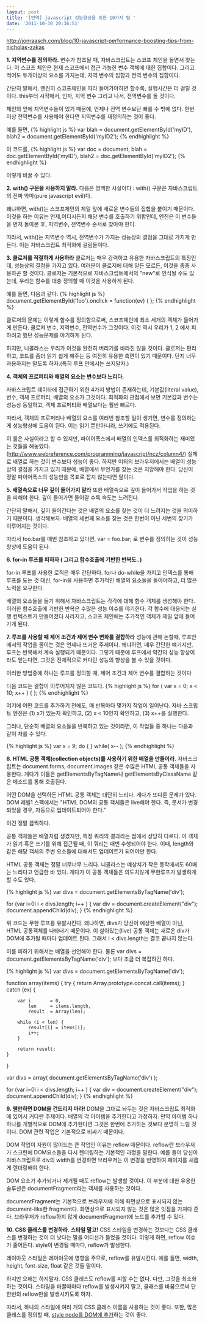 ```yaml
---
layout: post
title: '[번역] javascript 성능향상을 위한 10가지 팁 '
date: '2011-10-30 20:36:51'
---
```


http://jonraasch.com/blog/10-javascript-performance-boosting-tips-from-nicholas-zakas

<strong>1. 지역변수를 정의하라.</strong>
변수가 참조될 때, 자바스크립트는 스코프 체인을 돌면서 찾는다. 이 스코프 체인은 현재 스코프에서 접근 가능한 변수 객체에 대한 집합이다. 그리고 적어도 두개이상의 요소를 가지는데, 지역 변수의 집합과 전역 변수의 집합이다.

간단히 말해서, 엔진이 스코프체인을 따라 들어가야하면 할수록, 실행시간은 더 걸릴 것이다. this부터 시작해서, 인자, 지역 변수 그리고 나서, 전역변수를 돌 것이다.

체인의 앞에 지역변수들이 있기 때문에, 언제나 전역 변수보단 빠를 수 밖에 없다. 한번 이상 전역변수를 사용해야 한다면 지역변수를 재정의하는 것이 좋다.

예를 들면,
{% highlight js %}
var blah = document.getElementById('myID'),
blah2 = document.getElementById('myID2');
{% endhighlight %}

이 코드를,
{% highlight js %}
var doc = document,
blah = doc.getElementById('myID'),
blah2 = doc.getElementById('myID2');
{% endhighlight %}

이렇게 바꿀 수 있다.

<strong>2. with() 구문을 사용하지 말라.</strong>
다음은 명백한 사실이다 : with() 구문은 자바스크립트의 진짜 악마(pure javascript evil)다.

왜냐하면, with()는 스코프체인의 제일 앞에 새로운 변수들의 집합을 붙이기 때문이다. 이것을 하는 이유는 언제,어디서든지 해당 변수를 호출하기 위함인데, 엔진은 이 변수들을 먼저 돌아본 후, 지역변수, 전역변수 순서로 찾아야 한다.

따라서, with()는 지역변수 역시, 전역변수가 가지는 성능상의 결점을 그대로 가지게 만든다. 이는 자바스크립트 최적화에 걸림돌이다.

<strong>3. 클로저를 적절하게 사용하라</strong>
클로저는 매우 강력하고 유용한 자바스크립트의 특징인데, 성능상의 결점을 가지고 있다.
여러분이 클로저에 대해 알든 모르든, 이것을 종종 사용하곤 할 것이다. 클로저는 기본적으로 자바스크립트에서의 "new"로 인식될 수도 있는데, 우리는 함수를 대충 정의할 때 이것을 사용하게 된다.

예를 들면, 다음과 같다.
{% highlight js %}
document.getElementById('foo').onclick = function(ev) { };
{% endhighlight %}

클로저의 문제는 이렇게 함수를 정의함으로써, 스코프체인에 최소 세개의 객체가 들어가게 만든다. 클로져 변수, 지역변수, 전역변수가 그것이다. 이것 역시 우리가 1, 2 에서 피하려고 했던 성능문제를 야기하게 된다.

하지만, 니콜라스는 우리가 이것을 완전히 버리기를 바라진 않을 것이다. 클로저는 편리하고, 코드를 좀더 읽기 쉽게 해주는 등 여전히 유용한 측면이 있기 때문이다. 단지 너무 과용하지는 말도록 하자.(특히 루프 안에서는 쓰지말자.)

<strong>4. 객체의 프로퍼티와 배열의 요소는 변수보다 느리다.</strong>

자바스크립트 데이타에 접근하기 위한 4가지 방법이 존재하는데, 기본값(literal value), 변수, 객체 프로퍼티, 배열의 요소가 그것이다. 최적화의 관점에서 보면 기본값과 변수는 성능상 동일하고, 객체 프로퍼티와 배열보다는 훨씬 빠르다.

따라서, 객체의 프로퍼티나 배열의 요소를 여러번 참조할 일이 생기면, 변수를 정의하는게 성능향상에 도움이 된다. 이는 읽기 뿐만아니라, 쓰기에도 적용된다.

이 룰은 사실이라고 할 수 있지만, 파이어폭스에서 배열의 인덱스를 최적화하는 재미있는 것들을 해놓았다. (<a href="http://www.webreference.com/programming/javascript/ncz/column4/" target="_blank">http://www.webreference.com/programming/javascript/ncz/column4/</a>) 실제로 배열로 하는 것이 변수보다 성능이 좋다. 하지만 이외의 브라우저에서는 배열이 성능상의 결점을 가지고 있기 때문에, 배열에서 무언가를 찾는 것은 지양해야 한다. 당신이 정말 파이어폭스의 성능만을 목표로 잡지 않는다면 말이다.

<strong>5. 배열속으로 너무 깊이 들어가지 말라</strong>
또한 배열속으로 깊이 들어가서 작업을 하는 것을 피해야 한다. 깊이 들어가면 들어갈 수록 속도는 느려진다.

간단히 말해서, 깊이 들어간다는 것은 배열의 요소를 찾는 것이 더 느려지는 것을 의미하기 때문이다.
생각해보자. 배열의 세번째 요소를 찾는 것은 한번이 아닌 세번의 찾기가 이루어지는 것이다.

따라서 foo.bar를 매번 참조하고 있다면, var = foo.bar; 로 변수를 정의하는 것이 성능향상에 도움이 된다.

<strong>6. for-in 루프를 피하자 ( 그리고 함수호출에 기반한 반복도..)</strong>

for-in 루프를 사용한 로직은 매우 간단하다. for나 do-while을 가지고 인덱스를 통해 루프를 도는 것 대신, for-in을 사용하면 추가적인 배열의 요소들을 돌아야하고, 더 많은 노력을 요구한다.

배열의 요소들을 돌기 위해서 자바스크립트는 각각에 대해 함수 객체를 생성해야 한다. 이러한 함수호출에 기반한 반복은 수많은 성능 이슈를 야기한다. 각 함수에 대응되는 실행 컨텍스트가 만들어졌다 사라지고, 스코프 체인에는 추가적인 객체가 제일 앞에 들어가게 된다.

<strong>7. 루프를 사용할 때 제어 조건과 제어 변수 변화를 결합하라</strong>
성능에 관해 논할때, 루프안에서의 작업을 줄이는 것은 언제나 뜨거운 주제이다. 왜냐하면, 매우 간단한 얘기지만, 루프는 반복해서 계속 실행되기 때문이다. 그렇기 때문에 루프에서 약간의 성능 향상이라도 얻는다면, 그것은 전체적으로 커다란 성능의 향상을 볼 수 있을 것이다.

이러한 방법중에 하나는 루프를 정의할 때, 제어 조건과 제어 변수를 결합하는 것이다

다음 코드는 결합이 이루어지지 않은 코드다.
{% highlight js %}
for ( var x = 0; x < 10; x++ ) {
};
{% endhighlight %}

여기에 어떤 코드를 추가하기 전에도, 매 반복마다 몇가지 작업이 일어난다. 자바 스크립트 엔진은 (1) x가 있는지 확인하고, (2) x < 10인지 확인하고, (3) x++를 실행한다.

그러나, 단순히 배열의 요소들을 반복하고 있는 것이라면, 이 작업들 중 하나는 다음과 같이 자를 수 있다.

{% highlight js %}
var x = 9;
do { } while( x-- );
{% endhighlight %}

<strong>8. HTML 공통 객체(collection objects)를 사용하기 위한 배열을 만들어라.</strong>
자바스크립트는 document.forms, document.images 같은 수많은 HTML 공통 객체들을 사용한다. 게다가 이들은 getElementsByTagName나 getElementsByClassName 같은 메소드를 통해 호출된다.

어떤 DOM을 선택하든 HTML 공통 객체는 대단히 느리다. 게다가 또다른 문제가 있다. DOM 레벨1 스펙에서는 "HTML DOM의 공통 객체들은 live해야 한다. 즉, 문서가 변경되었을 경우, 자동으로 업데이트되어야 한다."

이건 정말 끔찍하다.

공통 객체들은 배열처럼 생겼지만, 특정 쿼리의 결과라는 점에서 상당히 다르다. 이 객체가 읽기 혹은 쓰기를 위해 접근될 때, 이 쿼리는 매번 수행되어야 한다. 이때, length와 같은 해당 객체의 주변 요소들에 대해서도 업데이트가 되어야만 한다.

HTML 공통 객체는 정말 너무너무 느리다. 니콜라스는 예상치가 작은 동작에서도 60배는 느리다고 언급한 바 있다. 게다가 이 공통 객체들은 의도치않게 무한루프가 발생하게 할 수도 있다.

{% highlight js %}
var divs = document.getElementsByTagName('div');

for (var i=0l i < divs.length; i++ ) {
    var div = document.createElement("div");
    document.appendChild(div);
}
{% endhighlight %}

위 코드는 무한 루프를 유발시킨다. 왜냐하면, divs가 당신이 예상한 배열이 아닌, HTML 공통객체를 나타내기 때문이다. 이 살아있는(live) 공통 객체는 새로운 div가 DOM에 추가될 때마다 업데이트 된다. 그래서 i < divs.length는 결코 끝나지 않는다.

이를 피하기 위해서는 배열을 선언해야 한다. 물론 var divs = document.getElementsByTagName('div'); 보다 조금 더 복잡하긴 하다.

{% highlight js %}
var divs = document.getElementsByTagName('div');

function array(items) {
    try {
        return Array.prototype.concat.call(items);
    } catch (ex) {

        var i       = 0,
            len     = items.length,
            result  = Array(len);

        while (i < len) {
            result[i] = items[i];
            i++;
        }

        return result;
    }
}

var divs = array( document.getElementsByTagName('div') );

for (var i=0l i < divs.length; i++ ) {
    var div = document.createElement("div");
    document.appendChild(div);
}
{% endhighlight %}

<strong>9. 웬만하면 DOM을 건드리지 마라!</strong>
DOM을 그대로 놔두는 것은 자바스크립트 최적화에 있어서 커다란 주제이다. 배열의 각 아이템을 추가한다고 가정하자. 만약 아이템 하나하나를 개별적으로 DOM에 추가한다면 그것은 한번에 추가하는 것보다 분명히 느릴 것이다. DOM 관련 작업은 기본적으로 비싸기 때문이다.

DOM 작업이 자원이 많이드는 큰 작업인 이유는 reflow 때문이다. reflow란 브라우저가 스크린에 DOM요소들을 다시 렌더링하는 기본적인 과정을 말한다. 예를 들어 당신이 자바스크립트로 div의 width를 변경하면 브라우저는 이 변경을 반영하여 페이지를 새롭게 렌더링해야 한다.

DOM 요소가 추가되거나 제거될 때도 reflow는 발생할 것이다. 이 부분에 대한 유용한 솔루션은 documentFragment라는 객체를 사용하는 것이다.

documentFragment는 기본적으로 브라우저에 의해 화면상으로 표시되지 않는 document-like한 fragment다. 화면상으로 표시되지 않는 것은 많은 잇점을 가져다 준다. 브라우저가 reflow하지 않게 documentFragment에 노드를 추가할 수 있다.

<strong>10. CSS 클래스를 변경하라. 스타일 말고!</strong>
CSS 스타일을 변경하는 것보다는 CSS 클래스를 변경하는 것이 더 낫다는 말을 어디선가 들었을 것이다. 이렇게 하면, reflow 이슈가 줄어든다. style이 변경될 때마다, reflow가 발생한다.

레이아웃 스타일은 레이아웃에 영향을 주므로, reflow를 유발시킨다. 예를 들면, width, height, font-size, float 같은 것들 말이다.

하지만 오해는 하지말자. CSS 클래스도 reflow를 피할 수는 없다. 다만, 그것을 최소화하는 것이다. 스타일을 바꿀때마다 reflow를 발생시키지 말고, 클래스를 바꿈으로써 단 한번의 reflow만을 발생시키도록 하자.

따라서, 하나의 스타일에 여러 개의 CSS 클래스 이름을 사용하는 것이 좋다. 또한, 많은 클래스를 정의할 때, <a href="http://jonraasch.com/blog/javascript-style-node" target="_blank">style node를 DOM에 추가</a>하는 것이 좋다.
